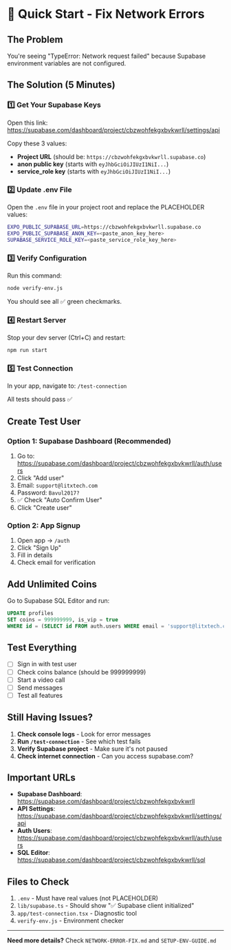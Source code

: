 # 🚀 Quick Start - Fix Network Errors

## The Problem
You're seeing "TypeError: Network request failed" because Supabase environment variables are not configured.

## The Solution (5 Minutes)

### 1️⃣ Get Your Supabase Keys

Open this link: https://supabase.com/dashboard/project/cbzwohfekgxbvkwrll/settings/api

Copy these 3 values:
- **Project URL** (should be: `https://cbzwohfekgxbvkwrll.supabase.co`)
- **anon public key** (starts with `eyJhbGciOiJIUzI1NiI...`)
- **service_role key** (starts with `eyJhbGciOiJIUzI1NiI...`)

### 2️⃣ Update .env File

Open the `.env` file in your project root and replace the PLACEHOLDER values:

```bash
EXPO_PUBLIC_SUPABASE_URL=https://cbzwohfekgxbvkwrll.supabase.co
EXPO_PUBLIC_SUPABASE_ANON_KEY=<paste_anon_key_here>
SUPABASE_SERVICE_ROLE_KEY=<paste_service_role_key_here>
```

### 3️⃣ Verify Configuration

Run this command:
```bash
node verify-env.js
```

You should see all ✅ green checkmarks.

### 4️⃣ Restart Server

Stop your dev server (Ctrl+C) and restart:
```bash
npm run start
```

### 5️⃣ Test Connection

In your app, navigate to: `/test-connection`

All tests should pass ✅

## Create Test User

### Option 1: Supabase Dashboard (Recommended)
1. Go to: https://supabase.com/dashboard/project/cbzwohfekgxbvkwrll/auth/users
2. Click "Add user"
3. Email: `support@litxtech.com`
4. Password: `Bavul2017?`
5. ✅ Check "Auto Confirm User"
6. Click "Create user"

### Option 2: App Signup
1. Open app → `/auth`
2. Click "Sign Up"
3. Fill in details
4. Check email for verification

## Add Unlimited Coins

Go to Supabase SQL Editor and run:

```sql
UPDATE profiles 
SET coins = 999999999, is_vip = true 
WHERE id = (SELECT id FROM auth.users WHERE email = 'support@litxtech.com');
```

## Test Everything

- [ ] Sign in with test user
- [ ] Check coins balance (should be 999999999)
- [ ] Start a video call
- [ ] Send messages
- [ ] Test all features

## Still Having Issues?

1. **Check console logs** - Look for error messages
2. **Run `/test-connection`** - See which test fails
3. **Verify Supabase project** - Make sure it's not paused
4. **Check internet connection** - Can you access supabase.com?

## Important URLs

- **Supabase Dashboard**: https://supabase.com/dashboard/project/cbzwohfekgxbvkwrll
- **API Settings**: https://supabase.com/dashboard/project/cbzwohfekgxbvkwrll/settings/api
- **Auth Users**: https://supabase.com/dashboard/project/cbzwohfekgxbvkwrll/auth/users
- **SQL Editor**: https://supabase.com/dashboard/project/cbzwohfekgxbvkwrll/sql

## Files to Check

1. `.env` - Must have real values (not PLACEHOLDER)
2. `lib/supabase.ts` - Should show "✅ Supabase client initialized"
3. `app/test-connection.tsx` - Diagnostic tool
4. `verify-env.js` - Environment checker

---

**Need more details?** Check `NETWORK-ERROR-FIX.md` and `SETUP-ENV-GUIDE.md`
